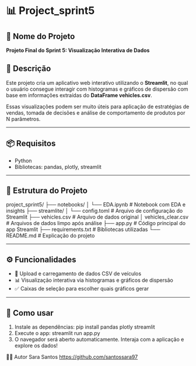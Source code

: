 # 📊 Project_sprint5

## 📝 Nome do Projeto  
**Projeto Final do Sprint 5: Visualização Interativa de Dados**

## 📌 Descrição  
Este projeto cria um aplicativo web interativo utilizando o **Streamlit**, no qual o usuário consegue interagir com histogramas e gráficos de dispersão com base em informações extraídas do **DataFrame vehicles.csv**.

Essas visualizações podem ser muito úteis para aplicação de estratégias de vendas, tomada de decisões e análise de comportamento de produtos por N parâmetros.

---

## 📦 Requisitos  

- Python  
- Bibliotecas: pandas, plotly, streamlit

---

## 📁 Estrutura do Projeto  

project_sprint5/
├── notebooks/
│ └── EDA.ipynb # Notebook com EDA e insights
├── streamlite/
│ └── config.toml # Arquivo de configuração do Streamlit
├── vehicles.csv # Arquivo de dados original
│   vehicles_clear.csv # Arquivos de dados limpo após análise
├── app.py # Código principal do app Streamlit
├── requirements.txt # Bibliotecas utilizadas
└── README.md # Explicação do projeto

---

## ⚙️ Funcionalidades  

- 📂 Upload e carregamento de dados CSV de veículos  
- 📊 Visualização interativa via histogramas e gráficos de dispersão  
- ✅ Caixas de seleção para escolher quais gráficos gerar

---

## 🚀 Como usar  

1. Instale as dependências:
    pip install pandas plotly streamlit
2. Execute o app:
streamlit run app.py
3. O navegador será aberto automaticamente. Interaja com a aplicação e explore os dados!

👩‍💻 Autor
Sara Santos
https://github.com/santossara97
